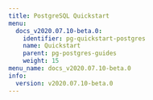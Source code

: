 ```yaml
---
title: PostgreSQL Quickstart
menu:
  docs_v2020.07.10-beta.0:
    identifier: pg-quickstart-postgres
    name: Quickstart
    parent: pg-postgres-guides
    weight: 15
menu_name: docs_v2020.07.10-beta.0
info:
  version: v2020.07.10-beta.0
---
```


